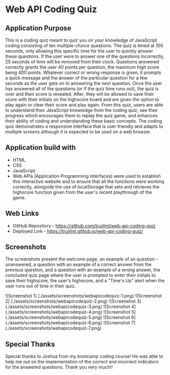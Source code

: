 # Web API Coding Quiz 

## Application Purpose 
This is a coding quiz meant to quiz you on your knowledge of JavaScript coding consisting of ten multiple-choice questions. The quiz is timed at 100 seconds, only allowing this specific time for the user to quickly answer these questions. If the user were to answer one of the questions incorrectly, 25 seconds of time will be removed from their clock. Questions answered correctly grants the user 40 points per question, the maximum high score being 400 points. Whatever correct or wrong response is given, it prompts a quick message and the answer of the particular question for a few seconds as the user gets on to answering the next question. Once the user has answered all of the questions (or if the quiz time runs out), the quiz is over and their score is revealed. After, they will be allowed to save their score with their initials on the highscore board and are given the option to play again or clear their score and play again. From this quiz, users are able to understand their JavaScript knowledge from the coding quiz, see their progress which encourages them to replay the quiz game, and enhances their ability of coding and understanding these basic concepts. The coding quiz demonstrates a responsive interface that is user friendly and adapts to multiple screens although it is expected to be used on a web browser. 

## Application build with 
* HTML
* CSS
* JavaScript
* Web APIs (Application Programming Interfaces) were used to establish this interactive website and to ensure that all the functions were working correctly, alongside the use of localStorage that sets and retrieves the highscore function given from the user's recent playthrough of the game.

## Web Links
* GitHub Repository - https://github.com/trujilml/web-api-coding-quiz
* Deployed Link - https://trujilml.github.io/web-api-coding-quiz/

## Screenshots
The screenshots present the welcome page, an example of an question - unanswered, a question with an example of a correct answer from the previous question, and a question with an example of a wrong answer, the concluded quiz page where the user is prompted to enter their initials to save their highscore, the user's highscore, and a "Time's Up" alert when the user runs out of time in their quiz. 

![Screenshot 1] (./assets/screenshots/webapicodequiz-1.png)
![Screenshot 2] (./assets/screenshots/webapicodequiz-2.png)
![Screenshot 3] (./assets/screenshots/webapicodequiz-3.png)
![Screenshot 4] (./assets/screenshots/webapicodequiz-4.png)
![Screenshot 5] (./assets/screenshots/webapicodequiz-5.png)
![Screenshot 6] (./assets/screenshots/webapicodequiz-6.png)
![Screenshot 7] (./assets/screenshots/webapicodequiz-7.png)

## Special Thanks
Special thanks to Joshua from my bootcamp coding course! He was able to help me out on the implementation of the correct and incorrect indicators for the answered questions. Thank you very much!!